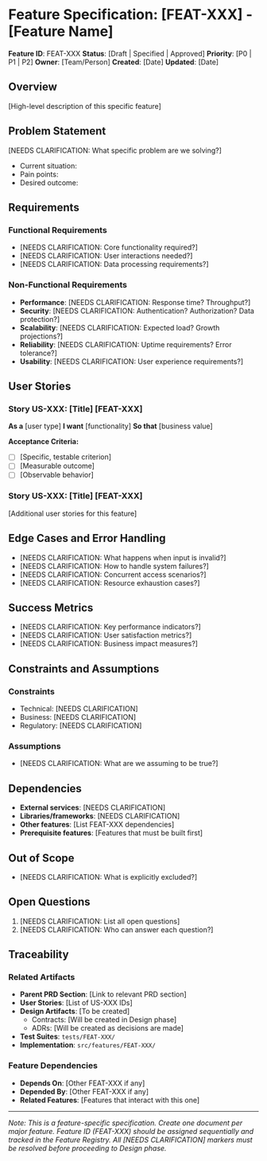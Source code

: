 # Feature Specification: [FEAT-XXX] - [Feature Name]

**Feature ID**: FEAT-XXX
**Status**: [Draft | Specified | Approved]
**Priority**: [P0 | P1 | P2]
**Owner**: [Team/Person]
**Created**: [Date]
**Updated**: [Date]

## Overview
[High-level description of this specific feature]

## Problem Statement
[NEEDS CLARIFICATION: What specific problem are we solving?]
- Current situation:
- Pain points:
- Desired outcome:

## Requirements

### Functional Requirements
<!-- List specific capabilities the system must have -->
- [NEEDS CLARIFICATION: Core functionality required?]
- [NEEDS CLARIFICATION: User interactions needed?]
- [NEEDS CLARIFICATION: Data processing requirements?]

### Non-Functional Requirements
- **Performance**: [NEEDS CLARIFICATION: Response time? Throughput?]
- **Security**: [NEEDS CLARIFICATION: Authentication? Authorization? Data protection?]
- **Scalability**: [NEEDS CLARIFICATION: Expected load? Growth projections?]
- **Reliability**: [NEEDS CLARIFICATION: Uptime requirements? Error tolerance?]
- **Usability**: [NEEDS CLARIFICATION: User experience requirements?]

## User Stories
<!-- Each story must have clear acceptance criteria -->

### Story US-XXX: [Title] [FEAT-XXX]
**As a** [user type]
**I want** [functionality]
**So that** [business value]

**Acceptance Criteria:**
- [ ] [Specific, testable criterion]
- [ ] [Measurable outcome]
- [ ] [Observable behavior]

### Story US-XXX: [Title] [FEAT-XXX]
[Additional user stories for this feature]

## Edge Cases and Error Handling
<!-- Explicitly identify boundary conditions -->
- [NEEDS CLARIFICATION: What happens when input is invalid?]
- [NEEDS CLARIFICATION: How to handle system failures?]
- [NEEDS CLARIFICATION: Concurrent access scenarios?]
- [NEEDS CLARIFICATION: Resource exhaustion cases?]

## Success Metrics
<!-- How do we know we've succeeded? -->
- [NEEDS CLARIFICATION: Key performance indicators?]
- [NEEDS CLARIFICATION: User satisfaction metrics?]
- [NEEDS CLARIFICATION: Business impact measures?]

## Constraints and Assumptions
<!-- What limits our solution space? -->
### Constraints
- Technical: [NEEDS CLARIFICATION]
- Business: [NEEDS CLARIFICATION]
- Regulatory: [NEEDS CLARIFICATION]

### Assumptions
- [NEEDS CLARIFICATION: What are we assuming to be true?]

## Dependencies
<!-- What external factors affect this feature? -->
- **External services**: [NEEDS CLARIFICATION]
- **Libraries/frameworks**: [NEEDS CLARIFICATION]
- **Other features**: [List FEAT-XXX dependencies]
- **Prerequisite features**: [Features that must be built first]

## Out of Scope
<!-- Explicitly state what we're NOT doing -->
- [NEEDS CLARIFICATION: What is explicitly excluded?]

## Open Questions
<!-- Track unresolved issues -->
1. [NEEDS CLARIFICATION: List all open questions]
2. [NEEDS CLARIFICATION: Who can answer each question?]

## Traceability

### Related Artifacts
- **Parent PRD Section**: [Link to relevant PRD section]
- **User Stories**: [List of US-XXX IDs]
- **Design Artifacts**: [To be created]
  - Contracts: [Will be created in Design phase]
  - ADRs: [Will be created as decisions are made]
- **Test Suites**: `tests/FEAT-XXX/`
- **Implementation**: `src/features/FEAT-XXX/`

### Feature Dependencies
- **Depends On**: [Other FEAT-XXX if any]
- **Depended By**: [Other FEAT-XXX if any]
- **Related Features**: [Features that interact with this one]

---
*Note: This is a feature-specific specification. Create one document per major feature.*
*Feature ID (FEAT-XXX) should be assigned sequentially and tracked in the Feature Registry.*
*All [NEEDS CLARIFICATION] markers must be resolved before proceeding to Design phase.*